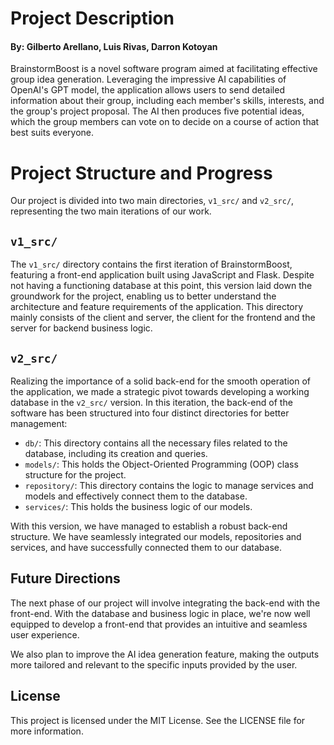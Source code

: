 # Project Description
#### By: Gilberto Arellano, Luis Rivas, Darron Kotoyan
BrainstormBoost is a novel software program aimed at facilitating effective group idea generation. Leveraging the impressive AI capabilities of OpenAI's GPT model, the application allows users to send detailed information about their group, including each member's skills, interests, and the group's project proposal. The AI then produces five potential ideas, which the group members can vote on to decide on a course of action that best suits everyone.

# Project Structure and Progress
Our project is divided into two main directories, `v1_src/` and `v2_src/`, representing the two main iterations of our work.

## `v1_src/`
The `v1_src/` directory contains the first iteration of BrainstormBoost, featuring a front-end application built using JavaScript and Flask. Despite not having a functioning database at this point, this version laid down the groundwork for the project, enabling us to better understand the architecture and feature requirements of the application. This directory mainly consists of the client and server, the client for the frontend and the server for backend business logic.

## `v2_src/`
Realizing the importance of a solid back-end for the smooth operation of the application, we made a strategic pivot towards developing a working database in the `v2_src/` version. In this iteration, the back-end of the software has been structured into four distinct directories for better management:

- `db/`: This directory contains all the necessary files related to the database, including its creation and queries.
- `models/`: This holds the Object-Oriented Programming (OOP) class structure for the project.
- `repository/`: This directory contains the logic to manage services and models and effectively connect them to the database.
- `services/`: This holds the business logic of our models.

With this version, we have managed to establish a robust back-end structure. We have seamlessly integrated our models, repositories and services, and have successfully connected them to our database.

## Future Directions
The next phase of our project will involve integrating the back-end with the front-end. With the database and business logic in place, we're now well equipped to develop a front-end that provides an intuitive and seamless user experience.

We also plan to improve the AI idea generation feature, making the outputs more tailored and relevant to the specific inputs provided by the user.

## License
This project is licensed under the MIT License. See the LICENSE file for more information.
